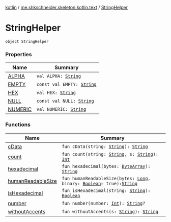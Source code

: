 [kotlin](../../index.md) / [me.shkschneider.skeleton.kotlin.text](../index.md) / [StringHelper](./index.md)

# StringHelper

`object StringHelper`

### Properties

| Name | Summary |
|---|---|
| [ALPHA](-a-l-p-h-a.md) | `val ALPHA: `[`String`](https://kotlinlang.org/api/latest/jvm/stdlib/kotlin/-string/index.html) |
| [EMPTY](-e-m-p-t-y.md) | `const val EMPTY: `[`String`](https://kotlinlang.org/api/latest/jvm/stdlib/kotlin/-string/index.html) |
| [HEX](-h-e-x.md) | `val HEX: `[`String`](https://kotlinlang.org/api/latest/jvm/stdlib/kotlin/-string/index.html) |
| [NULL](-n-u-l-l.md) | `const val NULL: `[`String`](https://kotlinlang.org/api/latest/jvm/stdlib/kotlin/-string/index.html) |
| [NUMERIC](-n-u-m-e-r-i-c.md) | `val NUMERIC: `[`String`](https://kotlinlang.org/api/latest/jvm/stdlib/kotlin/-string/index.html) |

### Functions

| Name | Summary |
|---|---|
| [cData](c-data.md) | `fun cData(string: `[`String`](https://kotlinlang.org/api/latest/jvm/stdlib/kotlin/-string/index.html)`): `[`String`](https://kotlinlang.org/api/latest/jvm/stdlib/kotlin/-string/index.html) |
| [count](count.md) | `fun count(string: `[`String`](https://kotlinlang.org/api/latest/jvm/stdlib/kotlin/-string/index.html)`, s: `[`String`](https://kotlinlang.org/api/latest/jvm/stdlib/kotlin/-string/index.html)`): `[`Int`](https://kotlinlang.org/api/latest/jvm/stdlib/kotlin/-int/index.html) |
| [hexadecimal](hexadecimal.md) | `fun hexadecimal(bytes: `[`ByteArray`](https://kotlinlang.org/api/latest/jvm/stdlib/kotlin/-byte-array/index.html)`): `[`String`](https://kotlinlang.org/api/latest/jvm/stdlib/kotlin/-string/index.html) |
| [humanReadableSize](human-readable-size.md) | `fun humanReadableSize(bytes: `[`Long`](https://kotlinlang.org/api/latest/jvm/stdlib/kotlin/-long/index.html)`, binary: `[`Boolean`](https://kotlinlang.org/api/latest/jvm/stdlib/kotlin/-boolean/index.html)` = true): `[`String`](https://kotlinlang.org/api/latest/jvm/stdlib/kotlin/-string/index.html) |
| [isHexadecimal](is-hexadecimal.md) | `fun isHexadecimal(string: `[`String`](https://kotlinlang.org/api/latest/jvm/stdlib/kotlin/-string/index.html)`): `[`Boolean`](https://kotlinlang.org/api/latest/jvm/stdlib/kotlin/-boolean/index.html) |
| [number](number.md) | `fun number(number: `[`Int`](https://kotlinlang.org/api/latest/jvm/stdlib/kotlin/-int/index.html)`): `[`String`](https://kotlinlang.org/api/latest/jvm/stdlib/kotlin/-string/index.html)`?` |
| [withoutAccents](without-accents.md) | `fun withoutAccents(s: `[`String`](https://kotlinlang.org/api/latest/jvm/stdlib/kotlin/-string/index.html)`): `[`String`](https://kotlinlang.org/api/latest/jvm/stdlib/kotlin/-string/index.html) |

